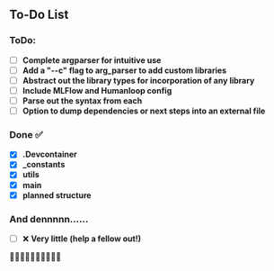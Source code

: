## To-Do List

### ToDo:
- [ ] **Complete argparser for intuitive use**
- [ ] **Add a "--c" flag to arg_parser to add custom libraries**
- [ ] **Abstract out the library types for incorporation of any library**
- [ ] **Include MLFlow and Humanloop config**
- [ ] **Parse out the syntax from each**
- [ ] **Option to dump dependencies or next steps into an external file**

### Done ✅
- [x] **.Devcontainer**
- [x] **_constants**
- [x] **utils**
- [x] **main**
- [x] **planned structure**

### And dennnnn......
- [ ] ❌ **Very little (help a fellow out!)**

🤗🤗🤗🤗🤗🤗🤗🤗🤗🤗
